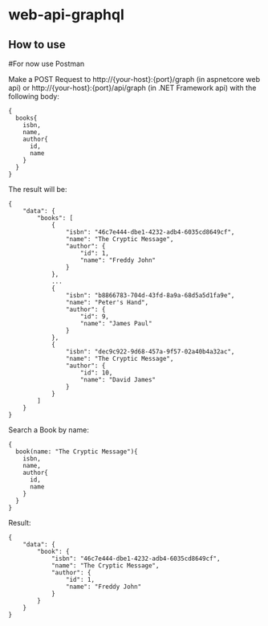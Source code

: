 # web-api-graphql

## How to use

#For now use Postman

Make a POST Request to http://{your-host}:{port}/graph (in aspnetcore web api) or http://{your-host}:{port}/api/graph (in .NET Framework api)
with the following body:
```
{
  books{
    isbn,
    name,
    author{
      id,
      name
    }
  }
}

```

The result will be:

```
{
    "data": {
        "books": [
            {
                "isbn": "46c7e444-dbe1-4232-adb4-6035cd8649cf",
                "name": "The Cryptic Message",
                "author": {
                    "id": 1,
                    "name": "Freddy John"
                }
            },
            ...
            {
                "isbn": "b8866783-704d-43fd-8a9a-68d5a5d1fa9e",
                "name": "Peter's Hand",
                "author": {
                    "id": 9,
                    "name": "James Paul"
                }
            },
            {
                "isbn": "dec9c922-9d68-457a-9f57-02a40b4a32ac",
                "name": "The Cryptic Message",
                "author": {
                    "id": 10,
                    "name": "David James"
                }
            }
        ]
    }
}

```

Search a Book by name:

```
{
  book(name: "The Cryptic Message"){
    isbn,
    name,
    author{
      id,
      name
    }
  }
}

```

Result:

```
{
    "data": {
        "book": {
            "isbn": "46c7e444-dbe1-4232-adb4-6035cd8649cf",
            "name": "The Cryptic Message",
            "author": {
                "id": 1,
                "name": "Freddy John"
            }
        }
    }
}
```

